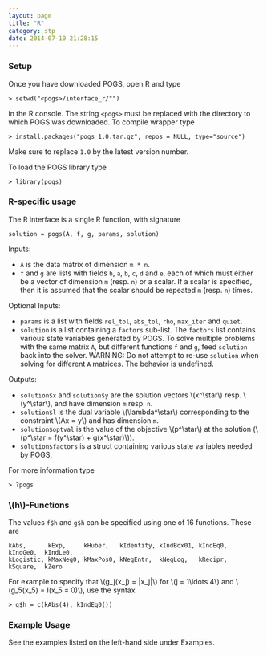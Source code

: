 ```yaml
---
layout: page
title: "R"
category: stp
date: 2014-07-10 21:28:15
---
```


### Setup

Once you have downloaded POGS, open R and type

~~~
> setwd("<pogs>/interface_r/"")
~~~

in the R console. The string `<pogs>` must be replaced with the directory to which POGS was downloaded. To compile wrapper type

~~~
> install.packages("pogs_1.0.tar.gz", repos = NULL, type="source")
~~~

Make sure to replace `1.0` by the latest version number.

To load the POGS library type

~~~
> library(pogs)
~~~

### R-specific usage

The R interface is a single R function, with signature 

~~~
solution = pogs(A, f, g, params, solution)
~~~

Inputs:

  + `A` is the data matrix of dimension `m * n`.
  + `f` and `g` are lists with fields `h`, `a`, `b`, `c`, `d` and `e`, each of which must either be a vector of dimension `m` (resp. `n`) or a scalar. If a scalar is specified, then it is assumed that the scalar should be repeated `m` (resp. `n`) times.

Optional Inputs:

  + `params` is a list with fields `rel_tol`, `abs_tol`, `rho`, `max_iter` and `quiet`.
  + `solution` is a list containing a `factors` sub-list. The `factors` list contains various state variables generated by POGS. To solve multiple problems with the same matrix `A`, but different functions `f` and `g`, feed `solution` back into the solver. WARNING: Do not attempt to re-use `solution` when solving for different `A` matrices. The behavior is undefined.

Outputs:

  + `solution$x` and `solution$y` are the solution vectors \\(x^\\star\\) resp. \\(y^\\star\\), and have dimension `m` resp. `n`.
  + `solution$l` is the dual variable \\(\\lambda^\\star\\) corresponding to the constraint \\(Ax = y\\) and has dimension `m`.
  + `solution$optval` is the value of the objective \\(p^\\star\\) at the solution (\\(p^\\star = f(y^\\star) + g(x^\\star)\\)).
  + `solution$factors` is a struct containing various state variables needed by POGS. 

For more information type

~~~
> ?pogs
~~~


### \\(h\\)-Functions

The values `f$h` and `g$h` can be specified using one of 16 functions. These are 

~~~
kAbs,      kExp,     kHuber,   kIdentity, kIndBox01, kIndEq0,  kIndGe0,  kIndLe0,
kLogistic, kMaxNeg0, kMaxPos0, kNegEntr,  kNegLog,   kRecipr,  kSquare,  kZero
~~~

For example to specify that \\(g\_j(x\_j) = \|x_j\|\\) for \\(j = 1\\ldots 4\\) and \\(g\_5(x\_5) = I(x\_5 = 0)\\), use the syntax

~~~
> g$h = c(kAbs(4), kIndEq0())
~~~


### Example Usage

See the examples listed on the left-hand side under Examples.

